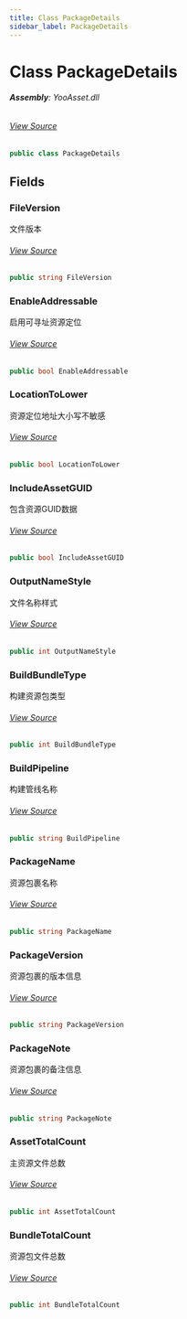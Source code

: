```yaml
---
title: Class PackageDetails
sidebar_label: PackageDetails
---
```

# Class PackageDetails


###### **Assembly**: YooAsset.dll
###### [View Source](https://github.com/tuyoogame/YooAsset-Samples.git/blob/main/Assets/YooAsset/Runtime/ResourcePackage/PackageDetail.cs#L4)
```csharp title="Declaration"
public class PackageDetails
```
## Fields
### FileVersion
文件版本
###### [View Source](https://github.com/tuyoogame/YooAsset-Samples.git/blob/main/Assets/YooAsset/Runtime/ResourcePackage/PackageDetail.cs#L9)
```csharp title="Declaration"
public string FileVersion
```
### EnableAddressable
启用可寻址资源定位
###### [View Source](https://github.com/tuyoogame/YooAsset-Samples.git/blob/main/Assets/YooAsset/Runtime/ResourcePackage/PackageDetail.cs#L14)
```csharp title="Declaration"
public bool EnableAddressable
```
### LocationToLower
资源定位地址大小写不敏感
###### [View Source](https://github.com/tuyoogame/YooAsset-Samples.git/blob/main/Assets/YooAsset/Runtime/ResourcePackage/PackageDetail.cs#L19)
```csharp title="Declaration"
public bool LocationToLower
```
### IncludeAssetGUID
包含资源GUID数据
###### [View Source](https://github.com/tuyoogame/YooAsset-Samples.git/blob/main/Assets/YooAsset/Runtime/ResourcePackage/PackageDetail.cs#L24)
```csharp title="Declaration"
public bool IncludeAssetGUID
```
### OutputNameStyle
文件名称样式
###### [View Source](https://github.com/tuyoogame/YooAsset-Samples.git/blob/main/Assets/YooAsset/Runtime/ResourcePackage/PackageDetail.cs#L29)
```csharp title="Declaration"
public int OutputNameStyle
```
### BuildBundleType
构建资源包类型
###### [View Source](https://github.com/tuyoogame/YooAsset-Samples.git/blob/main/Assets/YooAsset/Runtime/ResourcePackage/PackageDetail.cs#L34)
```csharp title="Declaration"
public int BuildBundleType
```
### BuildPipeline
构建管线名称
###### [View Source](https://github.com/tuyoogame/YooAsset-Samples.git/blob/main/Assets/YooAsset/Runtime/ResourcePackage/PackageDetail.cs#L39)
```csharp title="Declaration"
public string BuildPipeline
```
### PackageName
资源包裹名称
###### [View Source](https://github.com/tuyoogame/YooAsset-Samples.git/blob/main/Assets/YooAsset/Runtime/ResourcePackage/PackageDetail.cs#L44)
```csharp title="Declaration"
public string PackageName
```
### PackageVersion
资源包裹的版本信息
###### [View Source](https://github.com/tuyoogame/YooAsset-Samples.git/blob/main/Assets/YooAsset/Runtime/ResourcePackage/PackageDetail.cs#L49)
```csharp title="Declaration"
public string PackageVersion
```
### PackageNote
资源包裹的备注信息
###### [View Source](https://github.com/tuyoogame/YooAsset-Samples.git/blob/main/Assets/YooAsset/Runtime/ResourcePackage/PackageDetail.cs#L54)
```csharp title="Declaration"
public string PackageNote
```
### AssetTotalCount
主资源文件总数
###### [View Source](https://github.com/tuyoogame/YooAsset-Samples.git/blob/main/Assets/YooAsset/Runtime/ResourcePackage/PackageDetail.cs#L59)
```csharp title="Declaration"
public int AssetTotalCount
```
### BundleTotalCount
资源包文件总数
###### [View Source](https://github.com/tuyoogame/YooAsset-Samples.git/blob/main/Assets/YooAsset/Runtime/ResourcePackage/PackageDetail.cs#L64)
```csharp title="Declaration"
public int BundleTotalCount
```
